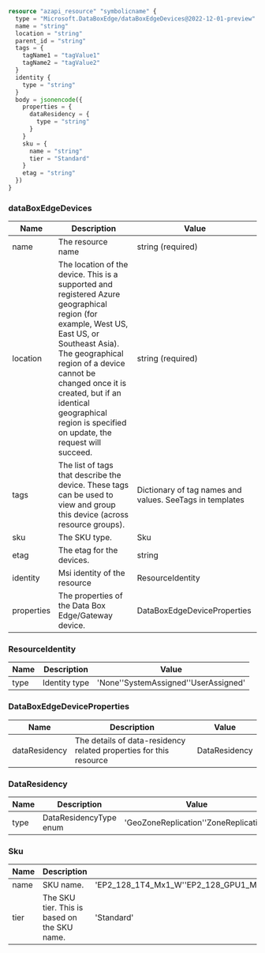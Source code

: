 ```terraform
resource "azapi_resource" "symbolicname" {
  type = "Microsoft.DataBoxEdge/dataBoxEdgeDevices@2022-12-01-preview"
  name = "string"
  location = "string"
  parent_id = "string"
  tags = {
    tagName1 = "tagValue1"
    tagName2 = "tagValue2"
  }
  identity {
    type = "string"
  }
  body = jsonencode({
    properties = {
      dataResidency = {
        type = "string"
      }
    }
    sku = {
      name = "string"
      tier = "Standard"
    }
    etag = "string"
  })
}

```

### dataBoxEdgeDevices

| Name | Description | Value |
|-|-|-|
| name | The resource name | string (required) |
| location | The location of the device. This is a supported and registered Azure geographical region (for example, West US, East US, or Southeast Asia). The geographical region of a device cannot be changed once it is created, but if an identical geographical region is specified on update, the request will succeed. | string (required) |
| tags | The list of tags that describe the device. These tags can be used to view and group this device (across resource groups). | Dictionary of tag names and values. SeeTags in templates |
| sku | The SKU type. | Sku |
| etag | The etag for the devices. | string |
| identity | Msi identity of the resource | ResourceIdentity |
| properties | The properties of the Data Box Edge/Gateway device. | DataBoxEdgeDeviceProperties |


### ResourceIdentity

| Name | Description | Value |
|-|-|-|
| type | Identity type | 'None''SystemAssigned''UserAssigned' |


### DataBoxEdgeDeviceProperties

| Name | Description | Value |
|-|-|-|
| dataResidency | The details of data-residency related properties for this resource | DataResidency |


### DataResidency

| Name | Description | Value |
|-|-|-|
| type | DataResidencyType enum | 'GeoZoneReplication''ZoneReplication' |


### Sku

| Name | Description | Value |
|-|-|-|
| name | SKU name. | 'EP2_128_1T4_Mx1_W''EP2_128_GPU1_Mx1_W''EP2_256_2T4_W''EP2_256_GPU2_Mx1''EP2_64_1VPU_W''EP2_64_Mx1_W''Edge''EdgeMR_Mini''EdgeMR_TCP''EdgePR_Base''EdgePR_Base_UPS''EdgeP_Base''EdgeP_High''GPU''Gateway''Management''RCA_Large''RCA_Small''RDC''TCA_Large''TCA_Small''TDC''TEA_1Node''TEA_1Node_Heater''TEA_1Node_UPS''TEA_1Node_UPS_Heater''TEA_4Node_Heater''TEA_4Node_UPS_Heater''TMA' |
| tier | The SKU tier. This is based on the SKU name. | 'Standard' |


